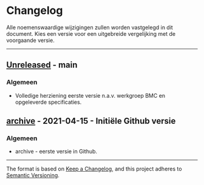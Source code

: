 # Changelog
Alle noemenswaardige wijzigingen zullen worden vastgelegd in dit document. 
Kies een versie voor een uitgebreide vergelijking met de voorgaande versie.

---
## [Unreleased] - main

### Algemeen
- Volledige herziening eerste versie n.a.v. werkgroep BMC en opgeleverde specificaties.

## [archive] - 2021-04-15 - Initiële Github versie
### Algemeen
- archive - eerste versie in Github. 

[unreleased]: https://github.com/iStandaarden/iWlz-bemiddeling/compare/main...archive
[archive]: https://github.com/iStandaarden/iWlz-bemiddeling/releases/tag/archive

---
The format is based on [Keep a Changelog](https://keepachangelog.com/en/1.0.0/),
and this project adheres to [Semantic Versioning](https://semver.org/spec/v2.0.0.html).